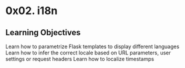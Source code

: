 # 0x02. i18n
## Learning Objectives
Learn how to parametrize Flask templates to display different languages
Learn how to infer the correct locale based on URL parameters, user settings or request headers
Learn how to localize timestamps
